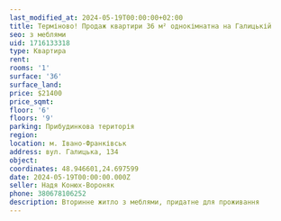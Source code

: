 ```yaml
---
last_modified_at: 2024-05-19T00:00:00+02:00
title: Терміново! Продаж квартири 36 м² однокімнатна на Галицькій
seo: з меблями
uid: 1716133318
type: Квартира
rent:
rooms: '1'
surface: '36'
surface_land:
price: $21400
price_sqmt:
floor: '6'
floors: '9'
parking: Прибудинкова територія
region:
location: м. Івано-Франківськ
address: вул. Галицька, 134
object:
coordinates: 48.946601,24.697599
date: 2024-05-19T00:00:00.000Z
seller: Надя Конюх-Вороняк
phone: 380678106252
description: Вторинне житло з меблями, придатне для проживання
---
```

